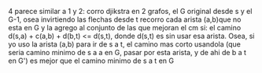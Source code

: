 
4
parece similar a 1 y 2:
corro djikstra en 2 grafos, el G original desde s y el G-1, osea invirtiendo las flechas desde t
recorro cada arista (a,b)que no esta en G y la agrego al conjunto de las que mejoran el cm si:
el camino d(s,a) + c(a,b) + d(b,t) <= d(s,t), donde d(s,t) es sin usar esa arista. Osea, si yo uso la arista (a,b) para ir de s a t, el camino mas corto usandola (que seria camino minimo de s a a en G, pasar por esta arista, y de ahi de b a t en G') es mejor que el camino minimo de s a t en G
